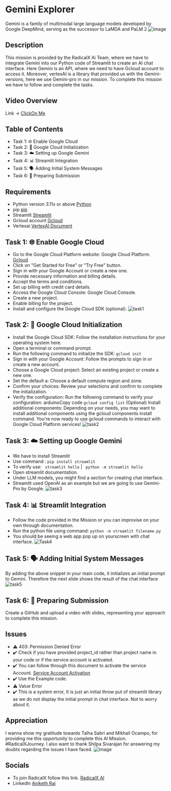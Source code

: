# Gemini Explorer
  Gemini is a family of multimodal large language models developed by Google DeepMind, serving as the successor to LaMDA and PaLM 2
 ![image](https://github.com/AnikethRai/Gemini_Explorer/assets/95706188/a86760e0-91b5-40b8-97ca-65e8c7e7b12a)

## Description

This mission is provided by the RadicalX Ai Team, where we have to integrate Gemini into our Python code of Streamlit to create an AI chat interface. Here Gemini is an API, where we need to have Gcloud account to access it.
Moreover, vertexAI is a library that provided us with the Gemini-versions, here we use Gemini-pro in our mission. To complete this mission we have to follow and complete the tasks.

## Video Overview
 Link -> [ClickOn Me](https://www.loom.com/share/24ce768cd1d84e8e8ca7603599b99e30?sid=a0fa3e4b-855c-41fd-8789-50bfbf3473ed)

## Table of Contents

- Task 1: 🌐 Enable Google Cloud
- Task 2: 🧬 Google Cloud Initialization
- Task 3: ☁️ Setting up Google Gemini
- Task 4: 📊 Streamlit Integration
- Task 5: 🗣️ Adding Initial System Messages
- Task 6: 📄 Preparing Submission

## Requirements

- Python version 3.11x or above [Python](https://www.python.org/downloads/)
- pip [pip](https://pip.pypa.io/en/stable/installation/)
- Streamlit [Streamlit](https://docs.streamlit.io/)
- Gcloud account [Gcloud](https://console.cloud.google.com/welcome/new?_ga=2.263401548.-1375459776.1706725444&hl=en&project=geminiexplorer-412918)
- Vertexai [VertexAI Document](https://pypi.org/project/google-cloud-aiplatform/)
  
## Task 1: 🌐 Enable Google Cloud
  
  - Go to the Google Cloud Platform website: Google Cloud Platform. [Gcloud](https://console.cloud.google.com/welcome/new?_ga=2.263401548.-1375459776.1706725444&hl=en&project=geminiexplorer-412918)
  - Click on "Get Started for Free" or "Try Free" button.
  - Sign in with your Google Account or create a new one.
  - Provide necessary information and billing details.
  - Accept the terms and conditions.
  - Set up billing with credit card details.
  - Access the Google Cloud Console: Google Cloud Console.
  - Create a new project.
  - Enable billing for the project.
  - Install and configure the Google Cloud SDK (optional).
  ![task1](https://github.com/AnikethRai/Gemini_Explorer/assets/95706188/91bc6eb1-0fa4-4832-bc12-0570aea82443)


## Task 2: 🧬 Google Cloud Initialization
  - Install the Google Cloud SDK: Follow the installation instructions for your operating system here.
  - Open a terminal or command prompt.
  - Run the following command to initialize the SDK:
        ```
            gcloud init
        ```
  - Sign in with your Google Account: Follow the prompts to sign in or create a new account.
  - Choose a Google Cloud project: Select an existing project or create a new one.
  - Set the default a: Choose a default compute region and zone.
  - Confirm your choices: Review your selections and confirm to complete the initialization.
  - Verify the configuration: Run the following command to verify your configuration: arduinoCopy code
    ``` gcloud config list ```
  (Optional) Install additional components: Depending on your needs, you may want to install additional components using the gcloud components install command.
  You're now ready to use gcloud commands to interact with Google Cloud Platform services!
  ![task2](https://github.com/AnikethRai/Gemini_Explorer/assets/95706188/373d51c0-fa38-48b7-a827-ef44c158f45c)


## Task 3: ☁️ Setting up Google Gemini
  - We have to install Streamlit 
  - Use command : ``` pip install streamlit ``` 
  - To verify use:  ```  streamlit hello ```  |  ```  python -m streamlit hello ```
  - Open streamlit documentation.
  - Under LLM models, you might find a section for creating chat interface.
  - Streamlit used OpenAI as an example but we are going to use Gemini-Pro by Google.
    ![task3](https://github.com/AnikethRai/Gemini_Explorer/assets/95706188/ff9e8cc2-a355-4f50-a361-e564c9b91a22)


## Task 4: 📊 Streamlit Integration
 - Follow the code provided in the Mission or you can improvise on your own through documentation.
 - Run the python file using command: ``` python -m streamlit filename.py ```
 - You should be seeing a web app pop up on yourscreen with chat interface.
   ![Task4](https://github.com/AnikethRai/Gemini_Explorer/assets/95706188/3824cc48-662e-47e2-87fb-044ed451bd38)


## Task 5: 🗣️ Adding Initial System Messages
  By adding the above snippet in your main code, it initializes an initial prompt to Gemini. Therefore the next slide shows the result of the chat interface
  ![task5](https://github.com/AnikethRai/Gemini_Explorer/assets/95706188/d1cec5fa-4de8-4e6a-8ae2-58000ba41faa)


## Task 6: 📄 Preparing Submission
  Create a GitHub and upload a video with slides, representing your approach to complete this mission.
  
##  Issues
 - ⚠️ 403: Permission Denied Error 
 - ✔️ Check if you have provided project_id rather than project name in your code or if the service account is activated.
 - ✔️ You can follow through this document to activate the service Account. [Service Account Activation](https://cloud.google.com/sdk/gcloud/reference/auth/activate-service-account)
 - ✔️ Use the Example code.
 - ⚠️ Value Error
 - ✔️ This is a system error, It is just an initial throw put of streamlit library as we do not display the initial prompt in chat interface. Not to worry about it.


## Appreciation
  I wanna show my gratitude towards Talha Sabri and Mikhail Ocampo, for providing me this opportunity to complete this AI Mission. #RadicalXJourney.
  I also want to thank Shilpa Sivarajan for answering my doubts regarding the issues I have faced.
  ![image](https://github.com/AnikethRai/Gemini_Explorer/assets/95706188/7fec3346-20fe-4566-8a32-4ca49de2ea83)

## Socials
- To join RadicalX follow this link. [RadicalX AI](https://www.community.radicalx.co/about](https://www.community.radicalx.co/share/VAN9ZwQaHlvm-ASn?utm_source=manual)https://www.community.radicalx.co/share/VAN9ZwQaHlvm-ASn?utm_source=manual)
- LinkedIn [Aniketh Rai](https://www.linkedin.com/in/aniketh-rai/)



